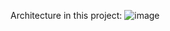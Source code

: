 Architecture in this project:
![image](https://github.com/user-attachments/assets/a1758d9f-b634-4977-a214-4285ebed070e)
